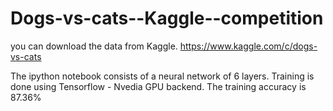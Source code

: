 # Dogs-vs-cats--Kaggle--competition
you can download the data from Kaggle.
https://www.kaggle.com/c/dogs-vs-cats

The ipython notebook consists of a neural network of 6 layers.
Training is done using Tensorflow - Nvedia GPU backend.
The training accuracy is 87.36%
